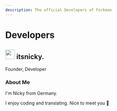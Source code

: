 ```yaml
---
description: The official Developers of Forkman
---
```


# Developers

## <img src="https://cdn.discordapp.com/avatars/729343563401265193/9548704ff367c6e64b8cf54552e21154.png" width="30" height="30" data-size="line">&nbsp;itsnicky.

Founder, Developer

### About Me

I'm Nicky from Germany.

I enjoy coding and translating. Nice to meet you 👋
